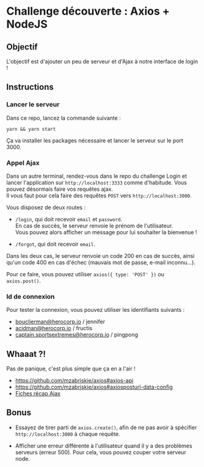 # Challenge découverte : Axios + NodeJS

## Objectif

L'objectif est d'ajouter un peu de serveur et d'Ajax à notre interface de login !

## Instructions

### Lancer le serveur

Dans ce repo, lancez la commande suivante :
```shell
yarn && yarn start
```

Ça va installer les packages nécessaire et lancer le serveur sur le port 3000.

### Appel Ajax

Dans un autre terminal, rendez-vous dans le repo du challenge Login et lancer l'application sur `http://localhost:3333` comme d'habitude. Vous pouvez désormais faire vos requêtes ajax.  
Il vous faut pour cela faire des requêtes `POST` vers `http://localhost:3000`.

Vous disposez de deux routes :
* `/login`, qui doit recevoir `email` et `password`.  
En cas de succès, le serveur renvoie le prénom de l'utilisateur.  
Vous pouvez alors afficher un message pour lui souhaiter la bienvenue !

* `/forgot`, qui doit recevoir `email`.

Dans les deux cas, le serveur renvoie un code 200 en cas de succès,
ainsi qu'un code 400 en cas d'échec (mauvais mot de passe, e-mail inconnu…).

Pour ce faire, vous pouvez utiliser `axios({ type: 'POST' })` ou `axios.post()`.

### Id de connexion

Pour tester la connexion, vous pouvez utiliser les identifiants suivants :
* bouclierman@herocorp.io / jennifer
* acidman@herocorp.io / fructis
* captain.sportsextremes@herocorp.io / pingpong

## Whaaat ?!

Pas de panique, c'est plus simple que ça en a l'air !
* https://github.com/mzabriskie/axios#axios-api
* https://github.com/mzabriskie/axios#axiosposturl-data-config
* [Fiches récap Ajax](../../../fiches-recap/blob/master/js/ajax.md)


## Bonus

* Essayez de tirer parti de `axios.create()`, afin de ne pas avoir à spécifier `http://localhost:3000` à chaque requête.

* Afficher une erreur différente à l'utilisateur quand il y a des problèmes serveurs (erreur 500). Pour cela, vous pouvez couper votre serveur node.
